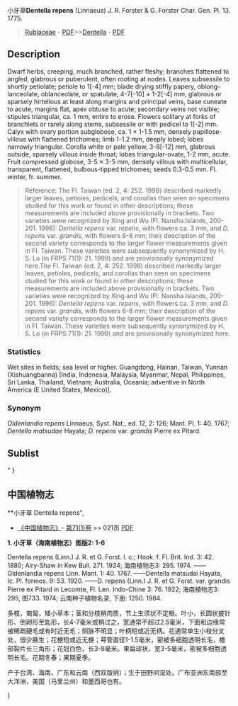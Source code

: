 小牙草**Dentella repens** (Linnaeus) J. R. Forster & G. Forster Char. Gen. Pl. 13. 1775.

> [Rubiaceae](http://www.iplant.cn/info/Rubiaceae?t=foc) - [PDF](http://www.iplant.cn/foc/pdf/Rubiaceae.pdf)>>[Dentella](http://www.iplant.cn/info/Dentella?t=foc) - [PDF](http://www.iplant.cn/foc/pdf/Dentella.pdf)

## Description

Dwarf herbs, creeping, much branched, rather fleshy; branches flattened to angled, glabrous or puberulent, often rooting at nodes. Leaves subsessile to shortly petiolate; petiole to 1[-4] mm; blade drying stiffly papery, oblong-lanceolate, oblanceolate, or spatulate, 4-7[-10] × 1-2[-4] mm, glabrous or sparsely hirtellous at least along margins and principal veins, base cuneate to acute, margins flat, apex obtuse to acute; secondary veins not visible; stipules triangular, ca. 1 mm, entire to erose. Flowers solitary at forks of branchlets or rarely along stems, subsessile or with pedicel to 1[-2] mm. Calyx with ovary portion subglobose, ca. 1 × 1-1.5 mm, densely papillose-villous with flattened trichomes; limb 1-1.2 mm, deeply lobed; lobes narrowly triangular. Corolla white or pale yellow, 3-8[-12] mm, glabrous outside, sparsely villous inside throat; lobes triangular-ovate, 1-2 mm, acute. Fruit compressed globose, 3-5 × 3-5 mm, densely villous with multicellular, transparent, flattened, bulbous-tipped trichomes; seeds 0.3-0.5 mm. Fl. winter, fr. summer.

> Reference: 
> The Fl. Taiwan (ed. 2, 4: 252. 1998) described markedly larger leaves, petioles, pedicels, and corollas than seen on specimens studied for this work or found in other descriptions; these measurements are included above provisionally in brackets. Two varieties were recognized by Xing and Wu (Fl. Nansha Islands, 200-201. 1996): *Dentella repens* var. *repens*, with flowers ca. 3 mm, and *D. repens* var. *grandis*, with flowers 6-8 mm; their description of the second variety corresponds to the larger flower measurements given in Fl. Taiwan. These varieties were subsequently synonymized by H. S. Lo (in FRPS 71(1): 21. 1999) and are provisionally synonymized here.The Fl. Taiwan (ed. 2, 4: 252. 1998) described markedly larger leaves, petioles, pedicels, and corollas than seen on specimens studied for this work or found in other descriptions; these measurements are included above provisionally in brackets. Two varieties were recognized by Xing and Wu (Fl. Nansha Islands, 200-201. 1996): *Dentella repens* var. *repens*, with flowers ca. 3 mm, and *D. repens* var. *grandis*, with flowers 6-8 mm; their description of the second variety corresponds to the larger flower measurements given in Fl. Taiwan. These varieties were subsequently synonymized by H. S. Lo (in FRPS 71(1): 21. 1999) and are provisionally synonymized here.

### Statistics
Wet sites in fields; sea level or higher. Guangdong, Hainan, Taiwan, Yunnan (Xishuangbanna) [India, Indonesia, Malaysia, Myanmar, Nepal, Philippines, Sri Lanka, Thailand, Vietnam; Australia, Oceania; adventive in North America (E United States, Mexico)].

### Synonym
*Oldenlandia repens* Linnaeus, Syst. Nat., ed. 12, 2: 126; Mant. Pl. 1: 40. 1767; *Dentella matsudae* Hayata; *D. repens* var. *grandis* Pierre ex Pitard.

## Sublist
"
}
## 中国植物志

**小牙草 Dentella repens",

* [《中国植物志》](http://www.iplant.cn/frps)- [第71(1)卷](http://www.iplant.cn/frps/vol/71(1)) >> 021页 [PDF](http://www.iplant.cn/frps/pdf/71(1)/021.PDF)

**1. 小牙草（海南植物志）图版2: 1-6**

Dentella repens (Linn.) J. R. et G. Forst. l. c.; Hook. f. Fl. Brit. Ind. 3: 42. 1880; Airy-Shaw in Kew Bull. 271. 1934; 海南植物志3: 295. 1974. ——Oldenlandia repens Linn. Mant. 1: 40. 1767. ——Dentella matsudai Hayata, Ic. Pl. formos. 9: 53. 1920. ——D. repens (Linn.) J. R. et G. Forst. var. grandis Pierre ex Pitard in Lecomte, Fl. Len. Indo-Chine 3: 76. 1922; 海南植物志3: 295, 图733. 1974; 云南种子植物名录, 下册: 1250. 1984.

多枝，匍匐，矮小草本；茎和分枝稍肉质，节上生须状不定根。叶小，长圆状披针形、倒卵形至匙形，长4-7毫米或稍过之，宽通常不超过2.5毫米，下面和边缘常被稀疏硬毛或有时近无毛；侧脉不明显；叶柄短或近无柄。花通常单生小枝分叉处，很少腋生；花梗短或近无梗；萼管直径1-1.5毫米，密被多细胞透明长毛，檐部裂片长三角形；花冠白色，长3-8毫米。果扁球状，宽3-5毫米，密被多细胞透明长毛。花期冬春；果期夏季。

产于台湾、海南、广东和云南（西双版纳）；生于田野间湿处。广布亚洲东南部至大洋洲，美国（马里兰州）和墨西哥也有。

}